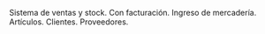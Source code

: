 Sistema de ventas y stock.
Con facturación.
Ingreso de mercadería.
Artículos.
Clientes.
Proveedores.
